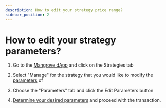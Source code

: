 ```yaml
---
description: How to edit your strategy price range?
sidebar_position: 2
---
```


# How to edit your strategy parameters?

1. Go to the [Mangrove dApp](https://app.mangrove.exchange/) and click on the Strategies tab

2. Select "Manage" for the strategy that you would like to modify the [parameters](../../../kandel/how-does-kandel-work/parameters.md) of

3. Choose the "Parameters" tab and click the Edit Parameters button

4. [Determine your desired parameters](../../../kandel/how-does-kandel-work/parameters.md) and proceed with the transaction.
